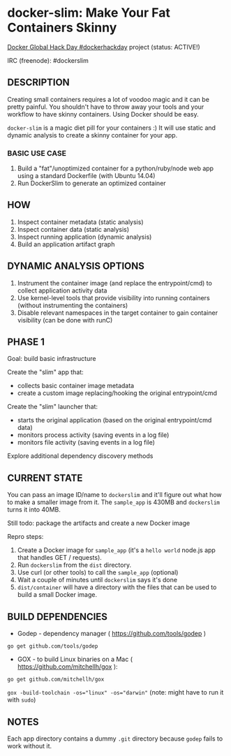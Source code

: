 # docker-slim: Make Your Fat Containers Skinny

[Docker Global Hack Day \#dockerhackday](https://www.docker.com/community/hackathon) project (status: ACTIVE!)

IRC (freenode): \#dockerslim

## DESCRIPTION


Creating small containers requires a lot of voodoo magic and it can be pretty painful. You shouldn't have to throw away your tools and your workflow to have skinny containers. Using Docker should be easy. 

`docker-slim` is a magic diet pill for your containers :) It will use static and dynamic analysis to create a skinny container for your app.


### BASIC USE CASE

1. Build a "fat"/unoptimized container for a python/ruby/node web app using a standard Dockerfile (with Ubuntu 14.04)
2. Run DockerSlim to generate an optimized container

## HOW

1. Inspect container metadata (static analysis)
2. Inspect container data (static analysis)
3. Inspect running application (dynamic analysis)
4. Build an application artifact graph

## DYNAMIC ANALYSIS OPTIONS

1. Instrument the container image (and replace the entrypoint/cmd) to collect application activity data
2. Use kernel-level tools that provide visibility into running containers (without instrumenting the containers)
3. Disable relevant namespaces in the target container to gain container visibility (can be done with runC)

## PHASE 1

Goal: build basic infrastructure

Create the "slim" app that:

*  collects basic container image metadata
*  create a custom image replacing/hooking the original entrypoint/cmd

Create the "slim" launcher that:

* starts the original application (based on the original entrypoint/cmd data)
* monitors process activity (saving events in a log file)
* monitors file activity (saving events in a log file)

Explore additional dependency discovery methods

## CURRENT STATE

You can pass an image ID/name to `dockerslim` and it'll figure out what how to make a smaller image from it. The `sample_app` is 430MB and `dockerslim` turns it into 40MB.

Still todo: package the artifacts and create a new Docker image

Repro steps:

1. Create a Docker image for `sample_app` (it's a `hello world` node.js app that handles GET / requests).
2. Run `dockerslim` from the `dist` directory.
3. Use curl (or other tools) to call the `sample_app` (optional)
4. Wait a couple of minutes until `dockerslim` says it's done
5. `dist/container` will have a directory with the files that can be used to build a small Docker image.


## BUILD DEPENDENCIES

* Godep - dependency manager ( https://github.com/tools/godep )

`go get github.com/tools/godep`

* GOX - to build Linux binaries on a Mac ( https://github.com/mitchellh/gox ):

`go get github.com/mitchellh/gox`

`gox -build-toolchain -os="linux" -os="darwin"` (note:  might have to run it with `sudo`)

## NOTES

Each app directory contains a dummy `.git` directory because `godep` fails to work without it.






